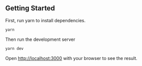 ## Getting Started

First, run yarn to install dependencies.

```bash
yarn
```

Then run the development server

```bash
yarn dev
```

Open [http://localhost:3000](http://localhost:3000) with your browser to see the result.
